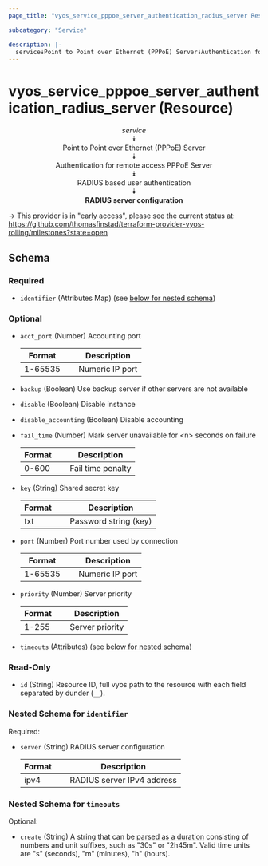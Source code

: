 ```yaml
---
page_title: "vyos_service_pppoe_server_authentication_radius_server Resource - vyos"

subcategory: "Service"

description: |- 
  service⯯Point to Point over Ethernet (PPPoE) Server⯯Authentication for remote access PPPoE Server⯯RADIUS based user authentication⯯RADIUS server configuration
---
```


# vyos_service_pppoe_server_authentication_radius_server (Resource)
<center>

*service*  
⯯  
Point to Point over Ethernet (PPPoE) Server  
⯯  
Authentication for remote access PPPoE Server  
⯯  
RADIUS based user authentication  
⯯  
**RADIUS server configuration**


</center>

-> This provider is in "early access", please see the current status at: https://github.com/thomasfinstad/terraform-provider-vyos-rolling/milestones?state=open

## Schema

### Required

- `identifier` (Attributes Map) (see [below for nested schema](#nestedatt--identifier))

### Optional

- `acct_port` (Number) Accounting port

    |Format   &emsp;|Description      |
    |-----------|-------------------|
    |1-65535  &emsp;|Numeric IP port  |
- `backup` (Boolean) Use backup server if other servers are not available
- `disable` (Boolean) Disable instance
- `disable_accounting` (Boolean) Disable accounting
- `fail_time` (Number) Mark server unavailable for &lt;n&gt; seconds on failure

    |Format  &emsp;|Description        |
    |----------|---------------------|
    |0-600   &emsp;|Fail time penalty  |
- `key` (String) Shared secret key

    |Format  &emsp;|Description            |
    |----------|-------------------------|
    |txt     &emsp;|Password string (key)  |
- `port` (Number) Port number used by connection

    |Format   &emsp;|Description      |
    |-----------|-------------------|
    |1-65535  &emsp;|Numeric IP port  |
- `priority` (Number) Server priority

    |Format  &emsp;|Description      |
    |----------|-------------------|
    |1-255   &emsp;|Server priority  |
- `timeouts` (Attributes) (see [below for nested schema](#nestedatt--timeouts))

### Read-Only

- `id` (String) Resource ID, full vyos path to the resource with each field separated by dunder (`__`).

<a id="nestedatt--identifier"></a>
### Nested Schema for `identifier`

Required:

- `server` (String) RADIUS server configuration

    |Format  &emsp;|Description                 |
    |----------|------------------------------|
    |ipv4    &emsp;|RADIUS server IPv4 address  |


<a id="nestedatt--timeouts"></a>
### Nested Schema for `timeouts`

Optional:

- `create` (String) A string that can be [parsed as a duration](https://pkg.go.dev/time#ParseDuration) consisting of numbers and unit suffixes, such as &#34;30s&#34; or &#34;2h45m&#34;. Valid time units are &#34;s&#34; (seconds), &#34;m&#34; (minutes), &#34;h&#34; (hours).  
